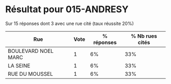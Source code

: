 # Résultat pour 015-ANDRESY

Sur 15 réponses dont 3 avec une rue cité (taux réussite 20%)

| Rue | Vote | % réponses | % Nb rues cités|
|-----|------|------------|----------------|
| BOULEVARD NOEL MARC | 1 | 6% | 33%|
| LA SEINE | 1 | 6% | 33%|
| RUE DU MOUSSEL | 1 | 6% | 33%|

